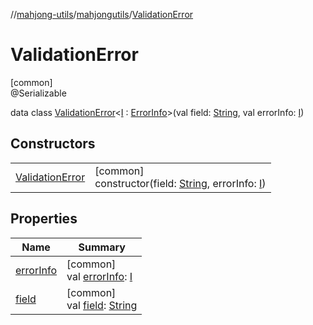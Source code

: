 //[mahjong-utils](../../../index.md)/[mahjongutils](../index.md)/[ValidationError](index.md)

# ValidationError

[common]\
@Serializable

data class [ValidationError](index.md)&lt;[I](index.md) : [ErrorInfo](../-error-info/index.md)&gt;(val field: [String](https://kotlinlang.org/api/latest/jvm/stdlib/kotlin/-string/index.html), val errorInfo: [I](index.md))

## Constructors

| | |
|---|---|
| [ValidationError](-validation-error.md) | [common]<br>constructor(field: [String](https://kotlinlang.org/api/latest/jvm/stdlib/kotlin/-string/index.html), errorInfo: [I](index.md)) |

## Properties

| Name | Summary |
|---|---|
| [errorInfo](error-info.md) | [common]<br>val [errorInfo](error-info.md): [I](index.md) |
| [field](field.md) | [common]<br>val [field](field.md): [String](https://kotlinlang.org/api/latest/jvm/stdlib/kotlin/-string/index.html) |
